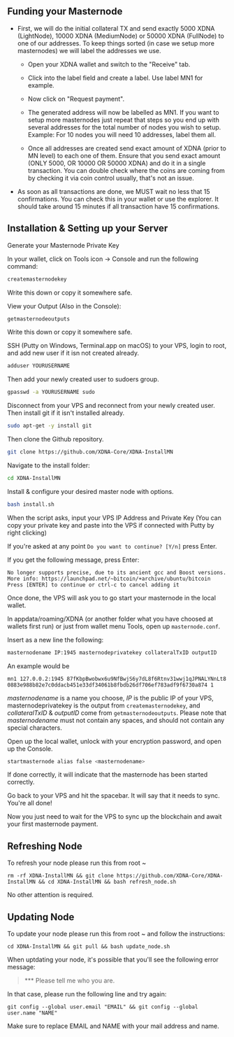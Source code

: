 ## Funding your Masternode

* First, we will do the initial collateral TX and send exactly 5000 XDNA (LightNode), 10000 XDNA (MediumNode) or 50000 XDNA (FullNode) to one of our addresses. To keep things sorted (in case we setup more masternodes) we will label the addresses we use.

  - Open your XDNA wallet and switch to the "Receive" tab.

  - Click into the label field and create a label. Use label MN1 for example.

  - Now click on "Request payment".

  - The generated address will now be labelled as MN1. If you want to setup more masternodes just repeat that steps so you end up with several addresses for the total number of nodes you wish to setup. Example: For 10 nodes you will need 10 addresses, label them all.

  - Once all addresses are created send exact amount of XDNA (prior to MN level) to each one of them. Ensure that you send exact amount (ONLY 5000, OR 10000 OR 50000 XDNA) and do it in a single transaction. You can double check where the coins are coming from by checking it via coin control usually, that's not an issue.

* As soon as all transactions are done, we MUST wait no less that 15 confirmations. You can check this in your wallet or use the explorer. It should take around 15 minutes if all transaction have 15 confirmations.

## Installation & Setting up your Server

Generate your Masternode Private Key

In your wallet, click on Tools icon -> Console and run the following command:

```bash
createmasternodekey
```

Write this down or copy it somewhere safe.

View your Output (Also in the Console):

```bash
getmasternodeoutputs
```

Write this down or copy it somewhere safe.


SSH (Putty on Windows, Terminal.app on macOS) to your VPS, login to root, and add new user if it isn not created already.

```bash
adduser YOURUSERNAME
```
Then add your newly created user to sudoers group.

```bash
gpasswd -a YOURUSERNAME sudo
```
Disconnect from your VPS and reconnect from your newly created user.
Then install git if it isn't installed already.

```bash
sudo apt-get -y install git
```

Then clone the Github repository.

```bash
git clone https://github.com/XDNA-Core/XDNA-InstallMN
```
Navigate to the install folder:

```bash
cd XDNA-InstallMN
```

Install & configure your desired master node with options.

```bash
bash install.sh
```

When the script asks, input your VPS IP Address and Private Key (You can copy your private key and paste into the VPS if connected with Putty by right clicking)

If you're asked at any point `Do you want to continue? [Y/n]` press Enter.

If you get the following message, press Enter:

```
No longer supports precise, due to its ancient gcc and Boost versions.
More info: https://launchpad.net/~bitcoin/+archive/ubuntu/bitcoin
Press [ENTER] to continue or ctrl-c to cancel adding it
```

Once done, the VPS will ask you to go start your masternode in the local wallet.

In appdata/roaming/XDNA (or another folder what you have choosed at wallets first run) or just from wallet menu Tools, open up `masternode.conf`.

Insert as a new line the following:

```bash
masternodename IP:1945 masternodeprivatekey collateralTxID outputID
```

An example would be

```
mn1 127.0.0.2:1945 87fKbpBwobwx6u9NfBwjS6y7dL8f6Rtnv31wwj1qJPNALYNnLt8 0883e988b82e7c0ddacb451e33df34061b8fbdb26df706ef783adf9f6730a874 1
```

_masternodename_ is a name you choose, _IP_ is the public IP of your VPS, masternodeprivatekey is the output from `createmasternodekey`, and _collateralTxID_ & _outputID_ come from `getmasternodeoutputs`. Please note that _masternodename_ must not contain any spaces, and should not contain any special characters.

Open up the local wallet, unlock with your encryption password, and open up the Console.

```bash
startmasternode alias false <masternodename>
```
If done correctly, it will indicate that the masternode has been started correctly.

Go back to your VPS and hit the spacebar. It will say that it needs to sync. You're all done!

Now you just need to wait for the VPS to sync up the blockchain and await your first masternode payment.

## Refreshing Node

To refresh your node please run this from root ~

```
rm -rf XDNA-InstallMN && git clone https://github.com/XDNA-Core/XDNA-InstallMN && cd XDNA-InstallMN && bash refresh_node.sh
```

No other attention is required.

## Updating Node

To update your node please run this from root ~ and follow the instructions:

```
cd XDNA-InstallMN && git pull && bash update_node.sh
```

When uptdating your node, it's possible that you'll see the following error message:

> *** Please tell me who you are.

In that case, please run the following line and try again:

```
git config --global user.email "EMAIL" && git config --global user.name "NAME"
```

Make sure to replace EMAIL and NAME with your mail address and name.
